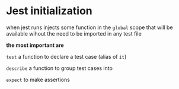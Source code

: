 # Jest initialization

when jest runs injects some function in the `global` scope that will be available wihout the need to be imported in any test file

**the most important are**

`test` a function to declare a test case (alias of `it`)

`describe` a function to group test cases into

`expect` to make assertions

